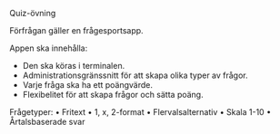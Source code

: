 Quiz-övning

Förfrågan gäller en frågesportsapp.

Appen ska innehålla:
- Den ska köras i terminalen.
- Administrationsgränssnitt för att skapa olika typer av frågor.
- Varje fråga ska ha ett poängvärde.
- Flexibelitet för att skapa frågor och sätta poäng.

Frågetyper:
• Fritext
• 1, x, 2-format
• Flervalsalternativ
• Skala 1-10
• Årtalsbaserade svar
